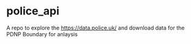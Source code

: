 # police_api

A repo to explore the https://data.police.uk/ and download data for the PDNP Boundary for anlaysis
